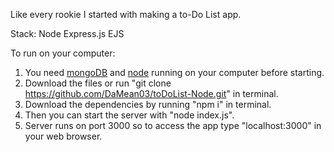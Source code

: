 Like every rookie I started with making a to-Do List app.

Stack:
Node
Express.js
EJS



To run on your computer:
1. You need [mongoDB](https://www.mongodb.com/products/tools/shell) and [node](https://nodejs.org/en) running on your computer before starting.
2. Download the files or run "git clone https://github.com/DaMean03/toDoList-Node.git" in terminal.
3. Download the dependencies by running "npm i" in terminal.
4. Then you can start the server with "node index.js".
5. Server runs on port 3000 so to access the app type "localhost:3000" in your web browser.
